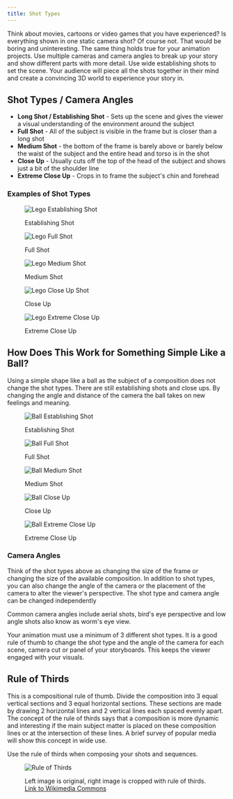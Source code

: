```yaml
---
title: Shot Types
---
```


Think about movies, cartoons or video games that you have experienced? Is everything shown in one static camera shot? Of course not. That would be boring and uninteresting. The same thing holds true for your animation projects. Use multiple cameras and camera angles to break up your story and show different parts with more detail. Use wide establishing shots to set the scene. Your audience will piece all the shots together in their mind and create a convincing 3D world to experience your story in.

## Shot Types / Camera Angles

- **Long Shot / Establishing Shot** - Sets up the scene and gives the viewer a visual understanding of the environment around the subject
- **Full Shot** - All of the subject is visible in the frame but is closer than a long shot
- **Medium Shot** - the bottom of the frame is barely above or barely below the waist of the subject and the entire head and torso is in the shot
- **Close Up** - Usually cuts off the top of the head of the subject and shows just a bit of the shoulder line
- **Extreme Close Up** - Crops in to frame the subject's chin and forehead

### Examples of Shot Types

<div class="gallery-grid">

<figure>

![Lego Establishing Shot](attachments/2021-Establishing-Shot.jpg)

<figcaption>

Establishing Shot

</figcaption>
</figure>

<figure>

![Lego Full Shot](attachments/2021-full-shot.jpg)

<figcaption>

Full Shot

</figcaption>
</figure>

<figure>

![Lego Medium Shot](attachments/2021-medium-shot.jpg)

<figcaption>

Medium Shot

</figcaption>
</figure>

<figure>

![Lego Close Up Shot](attachments/2021-close-up.jpg)

<figcaption>

Close Up

</figcaption>
</figure>

<figure>

![Lego Extreme Close Up](attachments/2021-extreme-closeup.jpg)

<figcaption>

Extreme Close Up

</figcaption>
</figure>

</div>

## How Does This Work for Something Simple Like a Ball?

Using a simple shape like a ball as the subject of a composition does not change the shot types. There are still establishing shots and close ups. By changing the angle and distance of the camera the ball takes on new feelings and meaning.

<div class="gallery-grid">

<figure>

![Ball Establishing Shot](attachments/2021-ball-establishing.jpg)

<figcaption>

Establishing Shot

</figcaption>
</figure>

<figure>

![Ball Full Shot](attachments/2021-ball-full-shot.jpg)

<figcaption>

Full Shot

</figcaption>
</figure>

<figure>

![Ball Medium Shot](attachments/2021-ball-medium-shot.jpg)

<figcaption>

Medium Shot

</figcaption>
</figure>

<figure>

![Ball Close Up](attachments/2021-ball-close-up.jpg)

<figcaption>

Close Up

</figcaption>
</figure>

<figure>

![Ball Extreme Close Up](attachments/2021-ball-extreme-close-up.jpg)

<figcaption>

Extreme Close Up

</figcaption>
</figure>

</div>

### Camera Angles

Think of the shot types above as changing the size of the frame or changing the size of the available composition. In addition to shot types, you can also change the angle of the camera or the placement of the camera to alter the viewer's perspective. The shot type and camera angle can be changed independently

Common camera angles include aerial shots, bird's eye perspective and low angle shots also know as worm's eye view.

Your animation must use a minimum of 3 different shot types. It is a good rule of thumb to change the shot type and the angle of the camera for each scene, camera cut or panel of your storyboards. This keeps the viewer engaged with your visuals.

## Rule of Thirds

This is a compositional rule of thumb. Divide the composition into 3 equal vertical sections and 3 equal horizontal sections. These sections are made by drawing 2 horizontal lines and 2 vertical lines each spaced evenly apart. The concept of the rule of thirds says that a composition is more dynamic and interesting if the main subject matter is placed on these composition lines or at the intersection of these lines. A brief survey of popular media will show this concept in wide use.

Use the rule of thirds when composing your shots and sequences.

<figure>

![Rule of Thirds](attachments/RuleOfThirds-SideBySide.gif)

<figcaption>

Left image is original, right image is cropped with rule of thirds. [Link to Wikimedia Commons](https://commons.wikimedia.org/wiki/File:RuleOfThirds-SideBySide.gif)

</figcaption>
</figure>
